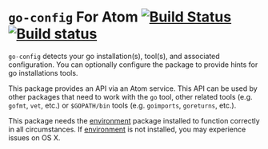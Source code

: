 # `go-config` For Atom [![Build Status](https://travis-ci.org/joefitzgerald/go-config.svg)](https://travis-ci.org/joefitzgerald/go-config) [![Build status](https://ci.appveyor.com/api/projects/status/sh7nepkf0cvt7r6j?svg=true)](https://ci.appveyor.com/project/joefitzgerald/go-config)

`go-config` detects your go installation(s), tool(s), and associated configuration. You can optionally configure the package to provide hints for go installations tools.

This package provides an API via an Atom service. This API can be used by other packages that need to work with the `go` tool, other related tools (e.g. `gofmt`, `vet`, etc.) or `$GOPATH/bin` tools (e.g. `goimports`, `goreturns`, etc.).

This package needs the [environment](https://atom.io/packages/environment) package installed to function correctly in all circumstances. If [environment](https://atom.io/packages/environment) is not installed, you may experience issues on OS X.
